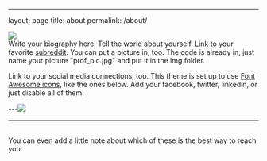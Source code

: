 ---
layout: page
title: about
permalink: /about/

<img class="col one right" src="/img/prof_pic.jpg">

<br/>
Write your biography here. Tell the world about yourself. Link to your favorite <a href="http://reddit.com" target="blank">subreddit</a>. You can put a picture in, too. The code is already in, just name your picture "prof_pic.jpg" and put it in the img folder. 

Link to your social media connections, too. This theme is set up to use <a href="http://fortawesome.github.io/Font-Awesome/" target="blank">Font Awesome icons</a>, like the ones below. Add your facebook, twitter, linkedin, or just disable all of them. 

---<a href='https://drive.google.com/file/d/0B-SZ9F7Ox-wKRE1Dc1h0OFlRWUU/view?usp=sharing&amp;usp=embed_facebook&source=ctrlq.org'><img src='https://lh6.googleusercontent.com/42iKLfdqv5qiM5mND8I43d2Slbf-vm48nQVV1xxWk8k_3f0ldxp2Lw=w2400' /></a>
<br/>
<hr/>
<br/>
<span class="contacticon center">
	<a href="mailto:you@example.com"><i class="fa fa-envelope-square"></i></a>
	<a href="https://github.com" target="_blank"><i class="fa fa-github-square"></i></a>
	<a href="https://www.linkedin.com" target="_blank"><i class="fa fa-linkedin-square"></i></a>
	<a href="http://tumblr.com" target="_blank"><i class="fa fa-tumblr-square"></i></a>
	<a href="https://twitter.com" target="_blank"><i class="fa fa-twitter-square"></i></a>
	<a href="https://plus.google.com" target="_blank"><i class="fab fa-google-plus-square"></i></a>
<i class="fab fa-google-plus-g"></i>
</span>

<div class="col three caption">
	You can even add a little note about which of these is the best way to reach you.
</div>

